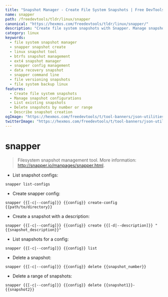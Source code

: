 ```yaml
---
title: "Snapshot Manager - Create File System Snapshots | Free DevTools"
name: snapper
path: /freedevtools/tldr/linux/snapper
canonical: "https://hexmos.com/freedevtools/tldr/linux/snapper/"
description: "Create file system snapshots with Snapper. Manage snapshots for data recovery and versioning using command line. Free online tool, no registration required."
category: linux
keywords:
  - file system snapshot manager
  - snapper snapshot create
  - linux snapshot tool
  - btrfs snapshot management
  - ext4 snapshot manager
  - snapper config management
  - data recovery snapshot
  - snapper command line
  - file versioning snapshots
  - file system backup linux
features:
  - Create file system snapshots
  - Manage snapshot configurations
  - List existing snapshots
  - Delete snapshots by number or range
  - Describe snapshot creation
ogImage: "https://hexmos.com/freedevtools/t/tool-banners/json-utilities-banner.png"
twitterImage: "https://hexmos.com/freedevtools/t/tool-banners/json-utilities-banner.png"
---
```


# snapper

> Filesystem snapshot management tool.
> More information: <http://snapper.io/manpages/snapper.html>.

- List snapshot configs:

`snapper list-configs`

- Create snapper config:

`snapper {{[-c|--config]}} {{config}} create-config {{path/to/directory}}`

- Create a snapshot with a description:

`snapper {{[-c|--config]}} {{config}} create {{[-d|--description]}} "{{snapshot_description}}"`

- List snapshots for a config:

`snapper {{[-c|--config]}} {{config}} list`

- Delete a snapshot:

`snapper {{[-c|--config]}} {{config}} delete {{snapshot_number}}`

- Delete a range of snapshots:

`snapper {{[-c|--config]}} {{config}} delete {{snapshot1}}-{{snapshot2}}`
